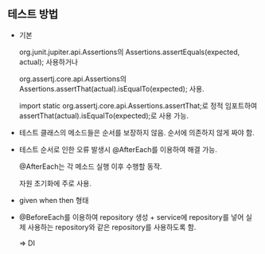 ## **테스트 방법**

- 기본

  org.junit.jupiter.api.Assertions의 Assertions.assertEquals(expected, actual); 사용하거나

  org.assertj.core.api.Assertions의 Assertions.assertThat(actual).isEqualTo(expected); 사용.

  import static org.assertj.core.api.Assertions.assertThat;로 정적 임포트하여 assertThat(actual).isEqualTo(expected);로 사용 가능.

- 테스트 클래스의 메소드들은 순서를 보장하지 않음. 순서에 의존하지 않게 짜야 함.

- 테스트 순서로 인한 오류 발생시 @AfterEach를 이용하여 해결 가능.

  @AfterEach는 각 메소드 실행 이후 수행할 동작.

  자원 초기화에 주로 사용.

- given when then 형태

- @BeforeEach를 이용하여 repository 생성 + service에 repository를 넣어 실제 사용하는 repository와 같은 repository를 사용하도록 함.

  ⇒ DI